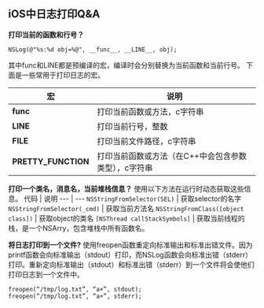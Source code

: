 ## iOS中日志打印Q&A

**打印当前的函数和行号？**

```objc
NSLog(@"%s:%d obj=%@", __func__, __LINE__, obj);
```

其中func和LINE都是预编译的宏，编译时会分别替换为当前函数和当前行号。 下面是一些常用于打印日志的宏。

宏                   | 说明
------------------- | ----------------------------
**func**            | 打印当前函数或方法，c字符串
**LINE**            | 打印当前行号，整数
**FILE**            | 打印当前文件路径，c字符串
**PRETTY_FUNCTION** | 打印当前函数或方法（在C++中会包含参数类型），c字符串

**打印一个类名，消息名，当前堆栈信息？** 使用以下方法在运行时动态获取这些信息。 代码 | 说明 --- | --- `NSStringFromSelector(SEL)` | 获取selector的名字 `NSStringFromSelector(_cmd)` | 获取当前方法名 `NSStringFromClass([object class])` | 获取object的类名 `[NSThread callStackSymbols]` | 获取当前线程的栈，是一个NSArry，包含堆栈中所有函数名。

**将日志打印到一个文件?** 使用freopen函数重定向标准输出和标准出错文件。因为printf函数会向标准输出（stdout）打印，而NSLog函数会向标准出错（stderr）打印。重新定向标准输出（stdout）和标准出错（stderr）到一个文件将会使他们打印日志到一个文件中。

```objc
freopen(“/tmp/log.txt”, “a+”, stdout);
freopen(“/tmp/log.txt”, “a+”, stderr);
```
